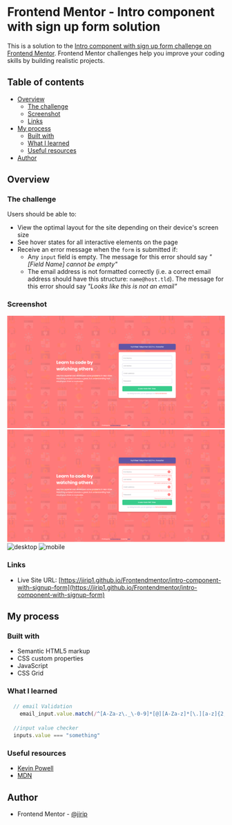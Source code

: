 # Frontend Mentor - Intro component with sign up form solution

This is a solution to the [Intro component with sign up form challenge on Frontend Mentor](https://www.frontendmentor.io/challenges/intro-component-with-signup-form-5cf91bd49edda32581d28fd1). Frontend Mentor challenges help you improve your coding skills by building realistic projects.

## Table of contents

- [Overview](#overview)
  - [The challenge](#the-challenge)
  - [Screenshot](#screenshot)
  - [Links](#links)
- [My process](#my-process)
  - [Built with](#built-with)
  - [What I learned](#what-i-learned)
  - [Useful resources](#useful-resources)
- [Author](#author)

## Overview

### The challenge

Users should be able to:

- View the optimal layout for the site depending on their device's screen size
- See hover states for all interactive elements on the page
- Receive an error message when the `form` is submitted if:
  - Any `input` field is empty. The message for this error should say *"[Field Name] cannot be empty"*
  - The email address is not formatted correctly (i.e. a correct email address should have this structure: `name@host.tld`). The message for this error should say *"Looks like this is not an email"*

### Screenshot

![desktop](./screenshots/solution-desktop-state-1.png)
![desktop](./screenshots/solution-desktop-state-2.png)
![desktop](./screenshots/solution-desktop-state-3.png)
![mobile](./screenshots/solution-mobile-state.png)

### Links

- Live Site URL: [https://jirip1.github.io/Frontendmentor/intro-component-with-signup-form](https://jirip1.github.io/Frontendmentor/intro-component-with-signup-form)

## My process

### Built with

- Semantic HTML5 markup
- CSS custom properties
- JavaScript
- CSS Grid

### What I learned

```js
  // email Validation   
    email_input.value.match(/^[A-Za-z\._\-0-9]*[@][A-Za-z]*[\.][a-z]{2,4}$/)

  //input value checker
  inputs.value === "something"
```

### Useful resources

- [Kevin Powell](https://www.youtube.com/@KevinPowell)
- [MDN](https://developer.mozilla.org/en-US/)

## Author

- Frontend Mentor - [@jirip](https://www.frontendmentor.io/profile/JiriP1)  
